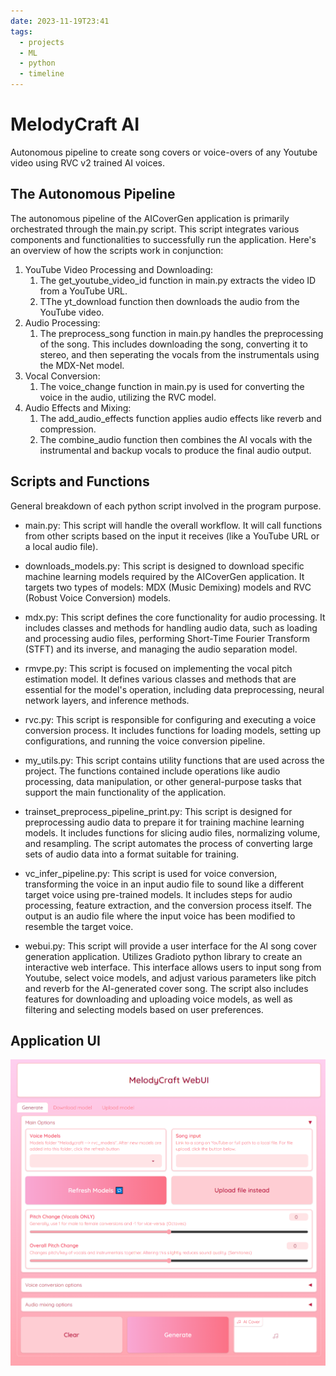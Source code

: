 ```yaml
---
date: 2023-11-19T23:41
tags:
  - projects
  - ML
  - python
  - timeline
---
```


# MelodyCraft AI

Autonomous pipeline to create song covers or voice-overs of any Youtube video using RVC v2 trained AI voices.

## The Autonomous Pipeline
The autonomous pipeline of the AICoverGen application is primarily orchestrated through the main.py script. This script integrates various components and functionalities to successfully run the application. Here's an overview of how the scripts work in conjunction:

1. YouTube Video Processing and Downloading:
   1. The get_youtube_video_id function in main.py extracts the video ID from a YouTube URL.
   2. TThe yt_download function then downloads the audio from the YouTube video.
2. Audio Processing:
   1. The preprocess_song function in main.py handles the preprocessing of the song. This includes downloading the song, converting it to stereo, and then seperating the vocals from the instrumentals using the MDX-Net model.
3. Vocal Conversion:
   1. The voice_change function in main.py is used for converting the voice in the audio, utilizing the RVC model.
4. Audio Effects and Mixing:
   1. The add_audio_effects function applies audio effects like reverb and compression.
   2. The combine_audio function then combines the AI vocals with the instrumental and backup vocals to produce the final audio output.
    
## Scripts and Functions
General breakdown of each python script involved in the program purpose.

* main.py: This script will handle the overall workflow. It will call functions from other scripts based on the input it receives (like a YouTube URL or a local audio file).<br/>
  
* downloads_models.py: This script is designed to download specific machine learning models required by the AICoverGen application. It targets two types of models: MDX (Music Demixing) models and RVC (Robust Voice Conversion) models.<br/>
  
* mdx.py: This script defines the core functionality for audio processing. It includes classes and methods for handling audio data, such as loading and processing audio files, performing Short-Time Fourier Transform (STFT) and its inverse, and managing the audio separation model.<br/> 
  
* rmvpe.py: This script is focused on implementing the vocal pitch estimation model. It defines various classes and methods that are essential for the model's operation, including data preprocessing, neural network layers, and inference methods. <br/>
  
* rvc.py: This script is responsible for configuring and executing a voice conversion process. It includes functions for loading models, setting up configurations, and running the voice conversion pipeline. <br/>
  
* my_utils.py: This script contains utility functions that are used across the project. The functions contained include operations like audio processing, data manipulation, or other general-purpose tasks that support the main functionality of the application.<br/>
  
* trainset_preprocess_pipeline_print.py: This script is designed for preprocessing audio data to prepare it for training machine learning models. It includes functions for slicing audio files, normalizing volume, and resampling. The script automates the process of converting large sets of audio data into a format suitable for training. <br/>

* vc_infer_pipeline.py: This script is used for voice conversion, transforming the voice in an input audio file to sound like a different target voice using pre-trained models. It includes steps for audio processing, feature extraction, and the conversion process itself. The output is an audio file where the input voice has been modified to resemble the target voice. <br/>

* webui.py: This script will provide a user interface for the AI song cover generation application. Utilizes Gradioto python library to create an interactive web interface. This interface allows users to input song from Youtube, select voice models, and adjust various parameters like pitch and reverb for the AI-generated cover song. The script also includes features for downloading and uploading voice models, as well as filtering and selecting models based on user preferences. <br/>

## Application UI

![MelodyCraft UI](./static/mc_homepage.png)